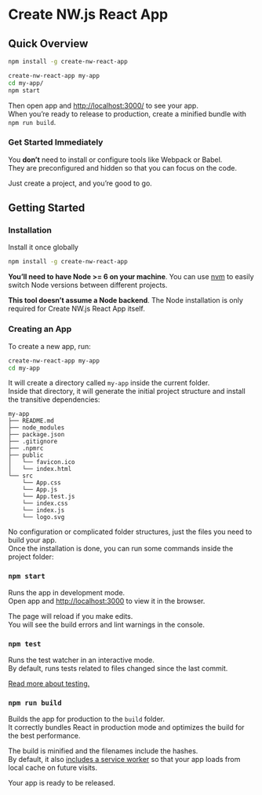 # Create NW.js React App

## Quick Overview

```sh
npm install -g create-nw-react-app

create-nw-react-app my-app
cd my-app/
npm start
```

Then open app and [http://localhost:3000/](http://localhost:3000/) to see your app.<br>
When you’re ready to release to production, create a minified bundle with `npm run build`.

### Get Started Immediately

You **don’t** need to install or configure tools like Webpack or Babel.<br>
They are preconfigured and hidden so that you can focus on the code.

Just create a project, and you’re good to go.

## Getting Started

### Installation

Install it once globally

```sh
npm install -g create-nw-react-app
```

**You’ll need to have Node >= 6 on your machine**. You can use [nvm](https://github.com/creationix/nvm#installation) to easily switch Node versions between different projects.

**This tool doesn’t assume a Node backend**. The Node installation is only required for Create NW.js React App itself.

### Creating an App

To create a new app, run:

```sh
create-nw-react-app my-app
cd my-app
```

It will create a directory called `my-app` inside the current folder.<br>
Inside that directory, it will generate the initial project structure and install the transitive dependencies:


```
my-app
├── README.md
├── node_modules
├── package.json
├── .gitignore
├── .npmrc
├── public
│   └── favicon.ico
│   └── index.html
└── src
    └── App.css
    └── App.js
    └── App.test.js
    └── index.css
    └── index.js
    └── logo.svg
```

No configuration or complicated folder structures, just the files you need to build your app.<br>
Once the installation is done, you can run some commands inside the project folder:

### `npm start`

Runs the app in development mode.<br>
Open app and [http://localhost:3000](http://localhost:3000) to view it in the browser.

The page will reload if you make edits.<br>
You will see the build errors and lint warnings in the console.

### `npm test`

Runs the test watcher in an interactive mode.<br>
By default, runs tests related to files changed since the last commit.

[Read more about testing.](#)

### `npm run build`

Builds the app for production to the `build` folder.<br>
It correctly bundles React in production mode and optimizes the build for the best performance.

The build is minified and the filenames include the hashes.<br>
By default, it also [includes a service worker](#) so that your app loads from local cache on future visits.

Your app is ready to be released.
